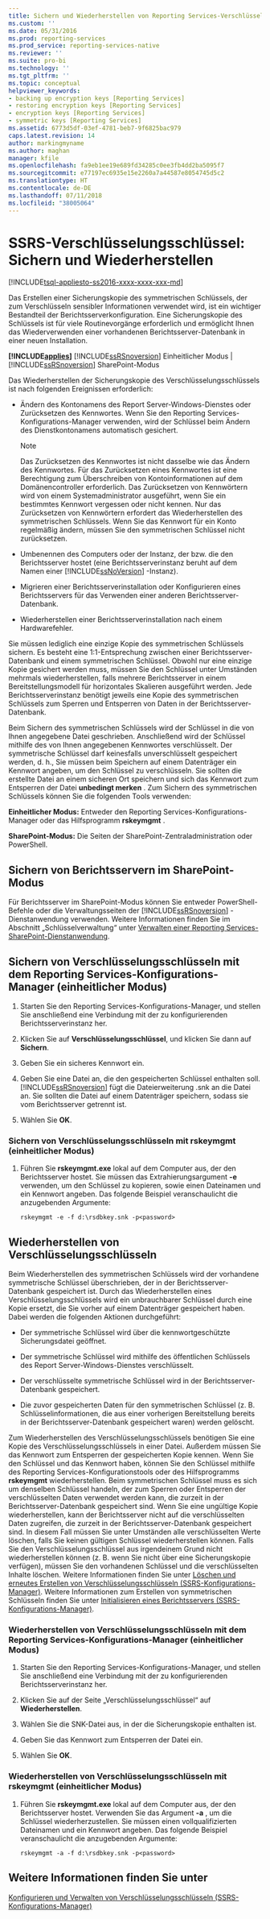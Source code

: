```yaml
---
title: Sichern und Wiederherstellen von Reporting Services-Verschlüsselungsschlüsseln | Microsoft-Dokumentation
ms.custom: ''
ms.date: 05/31/2016
ms.prod: reporting-services
ms.prod_service: reporting-services-native
ms.reviewer: ''
ms.suite: pro-bi
ms.technology: ''
ms.tgt_pltfrm: ''
ms.topic: conceptual
helpviewer_keywords:
- backing up encryption keys [Reporting Services]
- restoring encryption keys [Reporting Services]
- encryption keys [Reporting Services]
- symmetric keys [Reporting Services]
ms.assetid: 6773d5df-03ef-4781-beb7-9f6825bac979
caps.latest.revision: 14
author: markingmyname
ms.author: maghan
manager: kfile
ms.openlocfilehash: fa9eb1ee19e689fd34285c0ee3fb4dd2ba5095f7
ms.sourcegitcommit: e77197ec6935e15e2260a7a44587e8054745d5c2
ms.translationtype: HT
ms.contentlocale: de-DE
ms.lasthandoff: 07/11/2018
ms.locfileid: "38005064"
---
```

# <a name="ssrs-encryption-keys---back-up-and-restore-encryption-keys"></a>SSRS-Verschlüsselungsschlüssel: Sichern und Wiederherstellen
[!INCLUDE[tsql-appliesto-ss2016-xxxx-xxxx-xxx-md](../../includes/tsql-appliesto-ss2016-xxxx-xxxx-xxx-md.md)]

  Das Erstellen einer Sicherungskopie des symmetrischen Schlüssels, der zum Verschlüsseln sensibler Informationen verwendet wird, ist ein wichtiger Bestandteil der Berichtsserverkonfiguration. Eine Sicherungskopie des Schlüssels ist für viele Routinevorgänge erforderlich und ermöglicht Ihnen das Wiederverwenden einer vorhandenen Berichtsserver-Datenbank in einer neuen Installation.  
  
 **[!INCLUDE[applies](../../includes/applies-md.md)]**  [!INCLUDE[ssRSnoversion](../../includes/ssrsnoversion-md.md)] Einheitlicher Modus | [!INCLUDE[ssRSnoversion](../../includes/ssrsnoversion-md.md)] SharePoint-Modus  
  
 Das Wiederherstellen der Sicherungskopie des Verschlüsselungsschlüssels ist nach folgenden Ereignissen erforderlich:  
  
-   Ändern des Kontonamens des Report Server-Windows-Dienstes oder Zurücksetzen des Kennwortes. Wenn Sie den Reporting Services-Konfigurations-Manager verwenden, wird der Schlüssel beim Ändern des Dienstkontonamens automatisch gesichert.  
  
    > [!NOTE]
    > Das Zurücksetzen des Kennwortes ist nicht dasselbe wie das Ändern des Kennwortes. Für das Zurücksetzen eines Kennwortes ist eine Berechtigung zum Überschreiben von Kontoinformationen auf dem Domänencontroller erforderlich. Das Zurücksetzen von Kennwörtern wird von einem Systemadministrator ausgeführt, wenn Sie ein bestimmtes Kennwort vergessen oder nicht kennen. Nur das Zurücksetzen von Kennwörtern erfordert das Wiederherstellen des symmetrischen Schlüssels. Wenn Sie das Kennwort für ein Konto regelmäßig ändern, müssen Sie den symmetrischen Schlüssel nicht zurücksetzen.  
  
-   Umbenennen des Computers oder der Instanz, der bzw. die den Berichtsserver hostet (eine Berichtsserverinstanz beruht auf dem Namen einer [!INCLUDE[ssNoVersion](../../includes/ssnoversion-md.md)] -Instanz).  
  
-   Migrieren einer Berichtsserverinstallation oder Konfigurieren eines Berichtsservers für das Verwenden einer anderen Berichtsserver-Datenbank.  
  
-   Wiederherstellen einer Berichtsserverinstallation nach einem Hardwarefehler.  
  
 Sie müssen lediglich eine einzige Kopie des symmetrischen Schlüssels sichern. Es besteht eine 1:1-Entsprechung zwischen einer Berichtsserver-Datenbank und einem symmetrischen Schlüssel. Obwohl nur eine einzige Kopie gesichert werden muss, müssen Sie den Schlüssel unter Umständen mehrmals wiederherstellen, falls mehrere Berichtsserver in einem Bereitstellungsmodell für horizontales Skalieren ausgeführt werden. Jede Berichtsserverinstanz benötigt jeweils eine Kopie des symmetrischen Schlüssels zum Sperren und Entsperren von Daten in der Berichtsserver-Datenbank.

 Beim Sichern des symmetrischen Schlüssels wird der Schlüssel in die von Ihnen angegebene Datei geschrieben. Anschließend wird der Schlüssel mithilfe des von Ihnen angegebenen Kennwortes verschlüsselt. Der symmetrische Schlüssel darf keinesfalls unverschlüsselt gespeichert werden, d. h., Sie müssen beim Speichern auf einem Datenträger ein Kennwort angeben, um den Schlüssel zu verschlüsseln. Sie sollten die erstellte Datei an einem sicheren Ort speichern und sich das Kennwort zum Entsperren der Datei **unbedingt merken** . Zum Sichern des symmetrischen Schlüssels können Sie die folgenden Tools verwenden:  
  
 **Einheitlicher Modus:** Entweder den Reporting Services-Konfigurations-Manager oder das Hilfsprogramm **rskeymgmt** .  
  
 **SharePoint-Modus:** Die Seiten der SharePoint-Zentraladministration oder PowerShell.  
  
##  <a name="bkmk_backup_sharepoint"></a> Sichern von Berichtsservern im SharePoint-Modus  
 Für Berichtsserver im SharePoint-Modus können Sie entweder PowerShell-Befehle oder die Verwaltungsseiten der [!INCLUDE[ssRSnoversion](../../includes/ssrsnoversion-md.md)] -Dienstanwendung verwenden. Weitere Informationen finden Sie im Abschnitt „Schlüsselverwaltung“ unter [Verwalten einer Reporting Services-SharePoint-Dienstanwendung](../../reporting-services/report-server-sharepoint/manage-a-reporting-services-sharepoint-service-application.md).  
  
##  <a name="bkmk_backup_configuration_manager"></a> Sichern von Verschlüsselungsschlüsseln mit dem Reporting Services-Konfigurations-Manager (einheitlicher Modus)  
  
1.  Starten Sie den Reporting Services-Konfigurations-Manager, und stellen Sie anschließend eine Verbindung mit der zu konfigurierenden Berichtsserverinstanz her.  
  
2.  Klicken Sie auf **Verschlüsselungsschlüssel**, und klicken Sie dann auf **Sichern**.  
  
3.  Geben Sie ein sicheres Kennwort ein.  
  
4.  Geben Sie eine Datei an, die den gespeicherten Schlüssel enthalten soll. [!INCLUDE[ssRSnoversion](../../includes/ssrsnoversion-md.md)] fügt die Dateierweiterung .snk an die Datei an. Sie sollten die Datei auf einem Datenträger speichern, sodass sie vom Berichtsserver getrennt ist.  
  
5.  Wählen Sie **OK**.  
  
###  <a name="bkmk_backup_rskeymgmt"></a> Sichern von Verschlüsselungsschlüsseln mit rskeymgmt (einheitlicher Modus)  
  
1.  Führen Sie **rskeymgmt.exe** lokal auf dem Computer aus, der den Berichtsserver hostet. Sie müssen das Extrahierungsargument **-e** verwenden, um den Schlüssel zu kopieren, sowie einen Dateinamen und ein Kennwort angeben. Das folgende Beispiel veranschaulicht die anzugebenden Argumente:  
  
    ```  
    rskeymgmt -e -f d:\rsdbkey.snk -p<password>  
    ```  
  
## <a name="restore-encryption-keys"></a>Wiederherstellen von Verschlüsselungsschlüsseln  
 Beim Wiederherstellen des symmetrischen Schlüssels wird der vorhandene symmetrische Schlüssel überschrieben, der in der Berichtsserver-Datenbank gespeichert ist. Durch das Wiederherstellen eines Verschlüsselungsschlüssels wird ein unbrauchbarer Schlüssel durch eine Kopie ersetzt, die Sie vorher auf einem Datenträger gespeichert haben. Dabei werden die folgenden Aktionen durchgeführt:  
  
-   Der symmetrische Schlüssel wird über die kennwortgeschützte Sicherungsdatei geöffnet.  
  
-   Der symmetrische Schlüssel wird mithilfe des öffentlichen Schlüssels des Report Server-Windows-Dienstes verschlüsselt.  
  
-   Der verschlüsselte symmetrische Schlüssel wird in der Berichtsserver-Datenbank gespeichert.  
  
-   Die zuvor gespeicherten Daten für den symmetrischen Schlüssel (z. B. Schlüsselinformationen, die aus einer vorherigen Bereitstellung bereits in der Berichtsserver-Datenbank gespeichert waren) werden gelöscht.  
  
 Zum Wiederherstellen des Verschlüsselungsschlüssels benötigen Sie eine Kopie des Verschlüsselungsschlüssels in einer Datei. Außerdem müssen Sie das Kennwort zum Entsperren der gespeicherten Kopie kennen. Wenn Sie den Schlüssel und das Kennwort haben, können Sie den Schlüssel mithilfe des Reporting Services-Konfigurationstools oder des Hilfsprogramms **rskeymgmt** wiederherstellen. Beim symmetrischen Schlüssel muss es sich um denselben Schlüssel handeln, der zum Sperren oder Entsperren der verschlüsselten Daten verwendet werden kann, die zurzeit in der Berichtsserver-Datenbank gespeichert sind. Wenn Sie eine ungültige Kopie wiederherstellen, kann der Berichtsserver nicht auf die verschlüsselten Daten zugreifen, die zurzeit in der Berichtsserver-Datenbank gespeichert sind. In diesem Fall müssen Sie unter Umständen alle verschlüsselten Werte löschen, falls Sie keinen gültigen Schlüssel wiederherstellen können. Falls Sie den Verschlüsselungsschlüssel aus irgendeinem Grund nicht wiederherstellen können (z. B. wenn Sie nicht über eine Sicherungskopie verfügen), müssen Sie den vorhandenen Schlüssel und die verschlüsselten Inhalte löschen. Weitere Informationen finden Sie unter [Löschen und erneutes Erstellen von Verschlüsselungsschlüsseln (SSRS-Konfigurations-Manager)](../../reporting-services/install-windows/ssrs-encryption-keys-delete-and-re-create-encryption-keys.md). Weitere Informationen zum Erstellen von symmetrischen Schlüsseln finden Sie unter [Initialisieren eines Berichtsservers &#40;SSRS-Konfigurations-Manager&#41;](../../reporting-services/install-windows/ssrs-encryption-keys-initialize-a-report-server.md).  
  
###  <a name="bkmk_restore_configuration_manager"></a> Wiederherstellen von Verschlüsselungsschlüsseln mit dem Reporting Services-Konfigurations-Manager (einheitlicher Modus)  
  
1.  Starten Sie den Reporting Services-Konfigurations-Manager, und stellen Sie anschließend eine Verbindung mit der zu konfigurierenden Berichtsserverinstanz her.  
  
2.  Klicken Sie auf der Seite „Verschlüsselungsschlüssel“ auf **Wiederherstellen**.  
  
3.  Wählen Sie die SNK-Datei aus, in der die Sicherungskopie enthalten ist.  
  
4.  Geben Sie das Kennwort zum Entsperren der Datei ein.  
  
5.  Wählen Sie **OK**. 
  
###  <a name="bkmk_restore_rskeymgmt"></a> Wiederherstellen von Verschlüsselungsschlüsseln mit rskeymgmt (einheitlicher Modus)  
  
1.  Führen Sie **rskeymgmt.exe** lokal auf dem Computer aus, der den Berichtsserver hostet. Verwenden Sie das Argument **-a** , um die Schlüssel wiederherzustellen. Sie müssen einen vollqualifizierten Dateinamen und ein Kennwort angeben. Das folgende Beispiel veranschaulicht die anzugebenden Argumente:  
  
    ```  
    rskeymgmt -a -f d:\rsdbkey.snk -p<password>  
    ```  
  
## <a name="see-also"></a>Weitere Informationen finden Sie unter  
 [Konfigurieren und Verwalten von Verschlüsselungsschlüsseln &#40;SSRS-Konfigurations-Manager&#41;](../../reporting-services/install-windows/ssrs-encryption-keys-manage-encryption-keys.md)  
  
  
